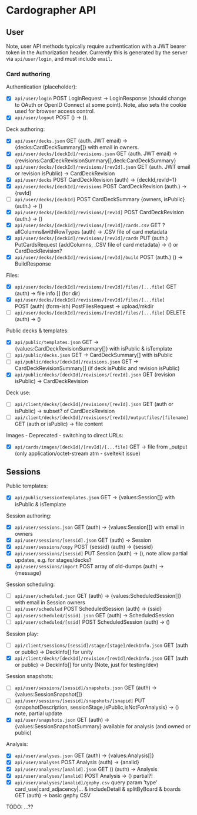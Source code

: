 # Cardographer API

## User 

Note, user API methods typically require authentication with
a JWT bearer token in the Authorization header. 
Currently this is generated by the server via `api/user/login`, 
and must include `email`.

### Card authoring

Authentication (placeholder):

- [x] `api/user/login` POST LoginRequest -> LoginResponse 
  (should change to OAuth or OpenID Connect at some point).
  Note, also sets the cookie used for browser access control.
- [x] `api/user/logout` POST () -> (). 

Deck authoring:

- [x] `api/user/decks.json` GET (auth. JWT email) -> 
  {decks:CardDeckSummary[]} with email in owners.
- [x] `api/user/decks/[deckId]/revisions.json` GET (auth. JWT email) ->
  {revisions:CardDeckRevisionSummary[],deck:CardDeckSummary} 
- [x] `api/user/decks/[deckId]/revisions/[revId].json` GET (auth. JWT email
  or revision isPublic) -> CardDeckRevision
- [x] `api/user/decks` POST CardDeckRevision (auth) -> {deckId,revId=1}
- [x] `api/user/decks/[deckId]/revisions` POST CardDeckRevision (auth.)
  -> {revId}
- [ ] `api/user/decks/[deckId]` POST CardDeckSummary {owners, isPublic}
  (auth.) -> ()
- [x] `api/user/decks/[deckId]/revisions/[revId]` POST CardDeckRevision
  (auth.) -> ()
- [x] `api/user/decks/[deckId]/revisions/[revId]/cards.csv` GET 
  ?allColumns&withRowTypes (auth) -> .CSV file of card metadata
- [x] `api/user/decks/[deckId]/revisions/[revId]/cards` PUT (auth.) 
  PutCardsRequest {addColumns, .CSV file of card metadata} -> 
  () or CardDeckRevision?
- [x] `api/user/decks/[deckId]/revisions/[revId]/build` POST (auth.)
  () -> BuildResponse

Files:

- [x] `api/user/decks/[deckId]/revisions/[revId]/files/[...file]` GET 
  (auth) -> file info [] (for dir)
- [x] `api/user/decks/[deckId]/revisions/[revId]/files/[...file]`       
  POST (auth) (form-ish) PostFilesRequest -> upload/mkdir
- [ ] `api/user/decks/[deckId]/revisions/[revId]/files/[...file]`
  DELETE (auth) -> ()

Public decks & templates:
- [x] `api/public/templates.json` GET -> 
  {values:CardDeckRevisionSummary[]} with isPublic & isTemplate
- [ ] `api/public/decks.json` GET -> CardDeckSummary[] with isPublic
- [ ] `api/public/decks/[deckId]/revisions.json` GET ->
  CardDeckRevisionSummary[] (if deck isPublic and revision isPublic)
- [x] `api/public/decks/[deckId]/revisions/[revId].json` GET 
  (revision isPublic) -> CardDeckRevision

Deck use:
- [ ] `api/client/decks/[deckId]/revisions/[revId].json` GET (auth
  or isPublic) -> subset? of CardDeckRevision
- [ ] `api/client/decks/[deckId]/revisions/[revId]/outputfiles/[filename]`
  GET (auth or isPublic) -> file content

Images - Deprecated - switching to direct URLs:
- [x] `api/cards/images/[deckId]/[revId]/[...file]` GET -> file
  from _output (only application/octet-stream atm - sveltekit issue)

## Sessions

Public templates:
- [x] `api/public/sessionTemplates.json` GET -> 
  {values:Session[]} with isPublic & isTemplate

Session authoring:
- [x] `api/user/sessions.json` GET (auth) -> {values:Session[]} with
  email in owners
- [x] `api/user/sessions/[sessid].json` GET (auth) -> Session
- [x] `api/user/sessions/copy` POST {sessid} (auth) -> {sessid}
- [x] `api/user/sessions/[sessid]` PUT Session (auth) -> (), note allow
  partial updates, e.g. for stages/decks?
- [x] `api/user/sessions/import` POST array of old-dumps (auth) -> {message}

Session scheduling:
- [ ] `api/user/scheduled.json` GET (auth) -> 
  {values:ScheduledSession[]} with email in Session owners
- [ ] `api/user/scheduled` POST ScheduledSession (auth) ->
  {ssid}
- [ ] `api/user/scheduled/[ssid].json` GET (auth) -> ScheduledSession
- [ ] `api/user/scheduled/[ssid]` POST ScheduledSession (auth) -> ()

Session play:
- [ ] `api/client/sessions/[sessid]/stage/[stage]/deckInfo.json` GET 
  (auth or public) -> DeckInfo[] for unity
- [x] `api/client/decks/[deckId]/revision/[revId]/deckInfo.json` GET
  (auth or public) -> DeckInfo[] for unity (Note, just for testing/dev)

Session snapshots:
- [ ] `api/user/sessions/[sessid]/snapshots.json` GET (auth) -> 
  {values:SessionSnapshot[]}
- [ ] `api/user/sessions/[sessid]/snapshots/[snapid]` PUT {snapshotDescription,
  sessionStage,isPublic,isNotForAnalysis} -> () note, partial update
- [x] `api/user/snapshots.json` GET (auth) -> {values:SessionSnapshotSummary}
  available for analysis (and owned or public)

Analysis:
- [x] `api/user/analyses.json` GET (auth) -> {values:Analysis[]}
- [x] `api/user/analyses` POST Analysis (auth) -> {analid}
- [x] `api/user/analyses/[analid].json` GET () (auth) -> Analysis
- [x] `api/user/analyses/[analid]` POST Analysis -> () partial?!
- [x] `api/user/analyses/[analid]/gephy.csv` query param 'type' 
  card_use|card_adjacency|... & includeDetail & splitByBoard & boards GET 
  (auth) -> basic gephy CSV 

TODO: ...??
